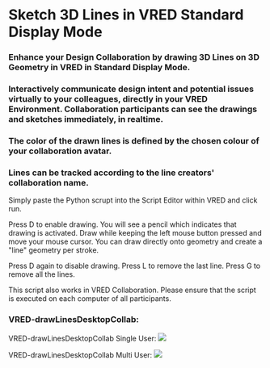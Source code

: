 # Sketch 3D Lines in VRED Standard Display Mode
### Enhance your Design Collaboration by drawing 3D Lines on 3D Geometry in VRED in Standard Display Mode.
### Interactively communicate design intent and potential issues virtually to your colleagues, directly in your VRED Environment.  Collaboration participants can see the drawings and sketches immediately, in realtime.
### The color of the drawn lines is defined by the chosen colour of your collaboration avatar.
### Lines can be tracked according to the line creators' collaboration name.
Simply paste the Python scrupt into the Script Editor within VRED and click run.

Press D to enable drawing. You will see a pencil which indicates that drawing is activated. Draw while keeping the left mouse button pressed and move your mouse cursor. You can draw directly onto geometry and create a "line" geometry per stroke.

Press D again to disable drawing. Press L to remove the last line. Press G to remove all the lines.

This script also works in VRED Collaboration. Please ensure that the script is executed on each computer of all participants.



### VRED-drawLinesDesktopCollab:
VRED-drawLinesDesktopCollab Single User:
![](VRED-drawLinesDesktopCollab1.gif)

VRED-drawLinesDesktopCollab Multi User:
![](VRED-drawLinesDesktopCollab4.gif)
